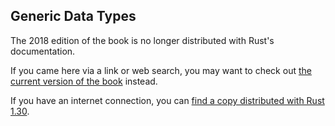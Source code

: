 ## Generic Data Types

The 2018 edition of the book is no longer distributed with Rust's documentation.

If you came here via a link or web search, you may want to check out [the current
version of the book](../ch10-01-syntax.html) instead.

If you have an internet connection, you can [find a copy distributed with
Rust
1.30](https://doc.rust-lang.org/1.30.0/book/2018-edition/ch10-01-syntax.html).
